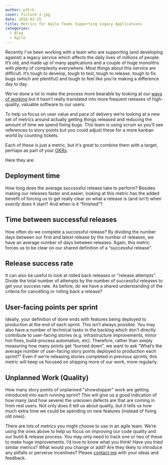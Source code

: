 ```yaml
---
author: p3trk
cover: Picture-3.jpg
date: 2018-03-25
title: Metrics for Agile Teams Supporting Legacy Applications
categories:
  - Blog
  - Agile
---
```


Recently I've been working with a team who are supporting (and developing against) a legacy service which affects the daily lives of millions of people. It’s old, and made up of many applications and a couple of huge monoliths with plenty of complexity everywhere. Most things about this service are difficult. It’s tough to develop, tough to test, tough to release, tough to fix bugs (which are plentiful) and tough to feel like you’re making a difference day to day.

We’ve done a lot to make the process more bearable by looking at our [ways of working](https://www.gov.uk/service-manual/agile-delivery/core-principles-agile) but it hasn’t really translated into more frequent releases of high-quality, valuable software to our users.

To help us focus on user value and pace of delivery we’re looking at a new set of metrics around actually getting things released and reducing the amount of time we spend fixing bugs. This team is using scrum so you’ll see references to story points but you could adjust these for a more kanban world by counting tickets.

Each of these is just a metric, but it's great to combine them with a target, perhaps as part of your [OKRs](/cv).

Here they are:

## Deployment time
How long does the average successful release take to perform? Besides making our releases faster and easier, looking at this metric has the added benefit of forcing us to get really clear on what a release is (and isn’t) when _exactly_ does it start? And when is it “finished”?

## Time between successful releases
How often do we complete a successful release? By dividing the number days between our first and latest release by the number of releases, we have an average number of days between releases. Again, this metric forces us to be clear on our shared definition of a “successful release”.

## Release success rate
It can also be useful to look at rolled back releases or "release attempts”. Divide the total number of attempts by the number of successful releases to get your success rate. As before, do we have a shared understanding of the criteria for cancelling or rolling back a release?

## User-facing points per sprint
Ideally, your definition of done ends with features being deployed to production at the end of each sprint. This isn’t always possible. You may also have a number of technical tasks in the backlog which don’t directly contribute to user-facing stories (e.g. infrastructure improvements, minor hot-fixes, build-process automation, etc). Therefore, rather than simply measuring how many points get “burned down”, we want to ask “What’s the average number of user-facing story points deployed to production each sprint?" Even if we're releasing stories completed in previous sprints, this metric will keep us focused on shipping more of our work, more regularly.

## Unplanned Work (Quality)
How many story points of unplanned "showstopper" work are getting introduced into each running sprint? This will give us a good indication of how many (and how severe) the unknown defects are that are coming in from real users. Not only does it tell us about quality, but it tells us how much extra time we could be spending on new features (instead of fixing old ones).


There are lots of metrics you might choose to use in an agile team. We’re using the ones above to help us focus on improving our code quality and our build & release process. You may only need to track one or two of these to make huge improvements. I’d love to know what you think! Have you tried similar metrics? What would you change or add? Are they likely to introduce any pitfalls or perverse incentives? Please [contact me](/contact) with your ideas and feedback.

<!--https://unsplash.com/photos/yD5rv8_WzxA-->
<!--small>Photo by Nick Hillier on Unsplash</small-->
